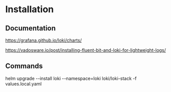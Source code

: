 # Installation

## Documentation

<https://grafana.github.io/loki/charts/>

<https://vadosware.io/post/installing-fluent-bit-and-loki-for-lightweight-logs/>

## Commands

helm upgrade --install loki --namespace=loki loki/loki-stack -f values.local.yaml